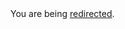 <html><body>You are being <a href="https://dan.cunning.cc/living/more-representative-democracy.html.md">redirected</a>.</body></html>